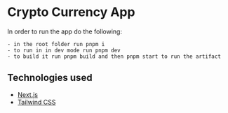 # Crypto Currency App

In order to run the app do the following:

    - in the root folder run pnpm i
    - to run in in dev mode run pnpm dev
    - to build it run pnpm build and then pnpm start to run the artifact

## Technologies used

- [Next.js](https://nextjs.org)
- [Tailwind CSS](https://tailwindcss.com)

